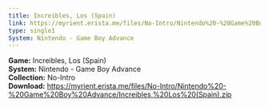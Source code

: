 ```yaml
---
title: Increibles, Los (Spain)
link: https://myrient.erista.me/files/No-Intro/Nintendo%20-%20Game%20Boy%20Advance/Increibles,%20Los%20(Spain).zip
type: single1
System: Nintendo - Game Boy Advance
---
```

<b>Game:</b> Increibles, Los (Spain)<br>
<b>System:</b> Nintendo - Game Boy Advance<br>
<b>Collection:</b> No-Intro<br>
<b>Download:</b> https://myrient.erista.me/files/No-Intro/Nintendo%20-%20Game%20Boy%20Advance/Increibles,%20Los%20(Spain).zip